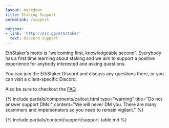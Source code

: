 ```yaml
---
layout: markdown
title: Staking Support
permalink: /support

buttons:
- link: 'http://dsc.gg/ethstaker'
  text: Discord Support
---
```


EthStaker’s motto is “welcoming first, knowledgeable second”. Everybody has a first time learning about staking and we aim to support a positive experience for anybody interested and asking questions. 

You can join the EthStaker Discord and discuss any questions there, or you can visit a client-specific Discord.

Also be sure to checkout the [FAQ](https://docs.ethstaker.org/faq)


{% include partials/components/callout.html 
  type="warning"
  title="Do not answer support DMs!"
  content="We will never DM you. There are many scammers and impersonators so you need to remain vigilant."
%}


{% include partials/content/support/support-table.md %} 
